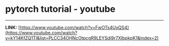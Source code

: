 # pytorch tutorial - youtube

---

**LINK:** [https://www.youtube.com/watch?v=FwOTs4UxQS4](https://www.youtube.com/watch?v=kY14KfZQ1TI&list=PLCC34OHNcOtpcgR9LEYSdi9r7XIbpkpK1&index=2) 
